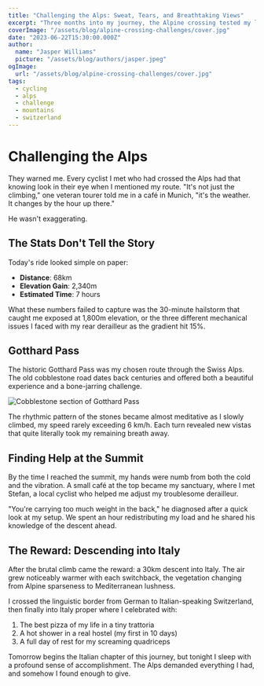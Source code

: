 ```yaml
---
title: "Challenging the Alps: Sweat, Tears, and Breathtaking Views"
excerpt: "Three months into my journey, the Alpine crossing tested my limits and rewarded me with some of the most stunning landscapes I've ever witnessed."
coverImage: "/assets/blog/alpine-crossing-challenges/cover.jpg"
date: "2023-06-22T15:30:00.000Z"
author:
  name: "Jasper Williams"
  picture: "/assets/blog/authors/jasper.jpeg"
ogImage:
  url: "/assets/blog/alpine-crossing-challenges/cover.jpg"
tags:
  - cycling
  - alps
  - challenge
  - mountains
  - switzerland
---
```


# Challenging the Alps

They warned me. Every cyclist I met who had crossed the Alps had that knowing look in their eye when I mentioned my route. "It's not just the climbing," one veteran tourer told me in a café in Munich, "it's the weather. It changes by the hour up there."

He wasn't exaggerating.

## The Stats Don't Tell the Story

Today's ride looked simple on paper:

* **Distance**: 68km
* **Elevation Gain**: 2,340m
* **Estimated Time**: 7 hours

What these numbers failed to capture was the 30-minute hailstorm that caught me exposed at 1,800m elevation, or the three different mechanical issues I faced with my rear derailleur as the gradient hit 15%.

## Gotthard Pass

The historic Gotthard Pass was my chosen route through the Swiss Alps. The old cobblestone road dates back centuries and offered both a beautiful experience and a bone-jarring challenge.

![Cobblestone section of Gotthard Pass](/assets/blog/alpine-crossing-challenges/gotthard-cobbles.jpg)

The rhythmic pattern of the stones became almost meditative as I slowly climbed, my speed rarely exceeding 6 km/h. Each turn revealed new vistas that quite literally took my remaining breath away.

## Finding Help at the Summit

By the time I reached the summit, my hands were numb from both the cold and the vibration. A small café at the top became my sanctuary, where I met Stefan, a local cyclist who helped me adjust my troublesome derailleur.

"You're carrying too much weight in the back," he diagnosed after a quick look at my setup. We spent an hour redistributing my load and he shared his knowledge of the descent ahead.

## The Reward: Descending into Italy

After the brutal climb came the reward: a 30km descent into Italy. The air grew noticeably warmer with each switchback, the vegetation changing from Alpine sparseness to Mediterranean lushness.

I crossed the linguistic border from German to Italian-speaking Switzerland, then finally into Italy proper where I celebrated with:

1. The best pizza of my life in a tiny trattoria
2. A hot shower in a real hostel (my first in 10 days)
3. A full day of rest for my screaming quadriceps

Tomorrow begins the Italian chapter of this journey, but tonight I sleep with a profound sense of accomplishment. The Alps demanded everything I had, and somehow I found enough to give.
